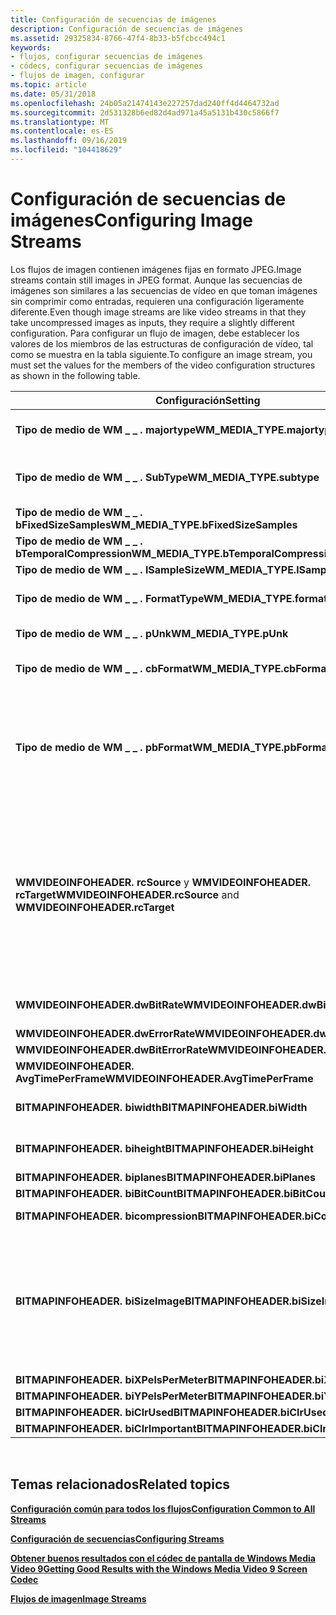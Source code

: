 ```yaml
---
title: Configuración de secuencias de imágenes
description: Configuración de secuencias de imágenes
ms.assetid: 29325834-8766-47f4-8b33-b5fcbcc494c1
keywords:
- flujos, configurar secuencias de imágenes
- códecs, configurar secuencias de imágenes
- flujos de imagen, configurar
ms.topic: article
ms.date: 05/31/2018
ms.openlocfilehash: 24b05a21474143e227257dad240ff4d4464732ad
ms.sourcegitcommit: 2d531328b6ed82d4ad971a45a5131b430c5866f7
ms.translationtype: MT
ms.contentlocale: es-ES
ms.lasthandoff: 09/16/2019
ms.locfileid: "104418629"
---
```

# <a name="configuring-image-streams"></a><span data-ttu-id="aaf8d-106">Configuración de secuencias de imágenes</span><span class="sxs-lookup"><span data-stu-id="aaf8d-106">Configuring Image Streams</span></span>

<span data-ttu-id="aaf8d-107">Los flujos de imagen contienen imágenes fijas en formato JPEG.</span><span class="sxs-lookup"><span data-stu-id="aaf8d-107">Image streams contain still images in JPEG format.</span></span> <span data-ttu-id="aaf8d-108">Aunque las secuencias de imágenes son similares a las secuencias de vídeo en que toman imágenes sin comprimir como entradas, requieren una configuración ligeramente diferente.</span><span class="sxs-lookup"><span data-stu-id="aaf8d-108">Even though image streams are like video streams in that they take uncompressed images as inputs, they require a slightly different configuration.</span></span> <span data-ttu-id="aaf8d-109">Para configurar un flujo de imagen, debe establecer los valores de los miembros de las estructuras de configuración de vídeo, tal como se muestra en la tabla siguiente.</span><span class="sxs-lookup"><span data-stu-id="aaf8d-109">To configure an image stream, you must set the values for the members of the video configuration structures as shown in the following table.</span></span>



| <span data-ttu-id="aaf8d-110">Configuración</span><span class="sxs-lookup"><span data-stu-id="aaf8d-110">Setting</span></span>                                                           | <span data-ttu-id="aaf8d-111">Descripción</span><span class="sxs-lookup"><span data-stu-id="aaf8d-111">Description</span></span>                                                                                                                                                                      |
|-------------------------------------------------------------------|----------------------------------------------------------------------------------------------------------------------------------------------------------------------------------|
| <span data-ttu-id="aaf8d-112">**Tipo de medio de WM \_ \_ . majortype**</span><span class="sxs-lookup"><span data-stu-id="aaf8d-112">**WM\_MEDIA\_TYPE.majortype**</span></span>                                     | <span data-ttu-id="aaf8d-113">Establezca en \_ imagen WMMEDIATYPE.</span><span class="sxs-lookup"><span data-stu-id="aaf8d-113">Set to WMMEDIATYPE\_Image.</span></span>                                                                                                                                                       |
| <span data-ttu-id="aaf8d-114">**Tipo de medio de WM \_ \_ . SubType**</span><span class="sxs-lookup"><span data-stu-id="aaf8d-114">**WM\_MEDIA\_TYPE.subtype**</span></span>                                       | <span data-ttu-id="aaf8d-115">Establézcalo en WMMEDIASUBTYPE \_ RGB24.</span><span class="sxs-lookup"><span data-stu-id="aaf8d-115">Set to WMMEDIASUBTYPE\_RGB24.</span></span>                                                                                                                                                    |
| <span data-ttu-id="aaf8d-116">**Tipo de medio de WM \_ \_ . bFixedSizeSamples**</span><span class="sxs-lookup"><span data-stu-id="aaf8d-116">**WM\_MEDIA\_TYPE.bFixedSizeSamples**</span></span>                             | <span data-ttu-id="aaf8d-117">Establézcalo en **false**.</span><span class="sxs-lookup"><span data-stu-id="aaf8d-117">Set to **FALSE**.</span></span>                                                                                                                                                                |
| <span data-ttu-id="aaf8d-118">**Tipo de medio de WM \_ \_ . bTemporalCompression**</span><span class="sxs-lookup"><span data-stu-id="aaf8d-118">**WM\_MEDIA\_TYPE.bTemporalCompression**</span></span>                          | <span data-ttu-id="aaf8d-119">Establézcalo en **false**.</span><span class="sxs-lookup"><span data-stu-id="aaf8d-119">Set to **FALSE**.</span></span>                                                                                                                                                                |
| <span data-ttu-id="aaf8d-120">**Tipo de medio de WM \_ \_ . lSampleSize**</span><span class="sxs-lookup"><span data-stu-id="aaf8d-120">**WM\_MEDIA\_TYPE.lSampleSize**</span></span>                                   | <span data-ttu-id="aaf8d-121">Establecer en 0.</span><span class="sxs-lookup"><span data-stu-id="aaf8d-121">Set to 0.</span></span>                                                                                                                                                                        |
| <span data-ttu-id="aaf8d-122">**Tipo de medio de WM \_ \_ . FormatType**</span><span class="sxs-lookup"><span data-stu-id="aaf8d-122">**WM\_MEDIA\_TYPE.formattype**</span></span>                                    | <span data-ttu-id="aaf8d-123">Establezca en WMFORMAT \_ videoinfo.</span><span class="sxs-lookup"><span data-stu-id="aaf8d-123">Set to WMFORMAT\_VideoInfo.</span></span>                                                                                                                                                      |
| <span data-ttu-id="aaf8d-124">**Tipo de medio de WM \_ \_ . pUnk**</span><span class="sxs-lookup"><span data-stu-id="aaf8d-124">**WM\_MEDIA\_TYPE.pUnk**</span></span>                                          | <span data-ttu-id="aaf8d-125">Se establece en **null**.</span><span class="sxs-lookup"><span data-stu-id="aaf8d-125">Set to **NULL**.</span></span>                                                                                                                                                                 |
| <span data-ttu-id="aaf8d-126">**Tipo de medio de WM \_ \_ . cbFormat**</span><span class="sxs-lookup"><span data-stu-id="aaf8d-126">**WM\_MEDIA\_TYPE.cbFormat**</span></span>                                      | <span data-ttu-id="aaf8d-127">Establézcalo en `sizeof(WMVIDEOINFOHEADER)`.</span><span class="sxs-lookup"><span data-stu-id="aaf8d-127">Set to `sizeof(WMVIDEOINFOHEADER)`.</span></span>                                                                                                                                              |
| <span data-ttu-id="aaf8d-128">**Tipo de medio de WM \_ \_ . pbFormat**</span><span class="sxs-lookup"><span data-stu-id="aaf8d-128">**WM\_MEDIA\_TYPE.pbFormat**</span></span>                                      | <span data-ttu-id="aaf8d-129">Establezca en la dirección de una estructura **WMVIDEOINFOHEADER** configurada correctamente.</span><span class="sxs-lookup"><span data-stu-id="aaf8d-129">Set to the address of a properly configured **WMVIDEOINFOHEADER** structure.</span></span>                                                                                                     |
| <span data-ttu-id="aaf8d-130">**WMVIDEOINFOHEADER. rcSource** y **WMVIDEOINFOHEADER. rcTarget**</span><span class="sxs-lookup"><span data-stu-id="aaf8d-130">**WMVIDEOINFOHEADER.rcSource** and **WMVIDEOINFOHEADER.rcTarget**</span></span> | <span data-ttu-id="aaf8d-131">Establezca ambos rectángulos para que las esquinas superior izquierda sean coordenadas (0,0) y las esquinas inferiores derecha sean coordenadas (x, y) donde x es el ancho de la imagen e y es el alto de la imagen.</span><span class="sxs-lookup"><span data-stu-id="aaf8d-131">Set both rectangles so that the top left corners are coordinates (0, 0) and the bottom right corners are coordinates(x, y) where x is the image width and y is the image height.</span></span> |
| <span data-ttu-id="aaf8d-132">**WMVIDEOINFOHEADER.dwBitRate**</span><span class="sxs-lookup"><span data-stu-id="aaf8d-132">**WMVIDEOINFOHEADER.dwBitRate**</span></span>                                   | <span data-ttu-id="aaf8d-133">Se establece en la velocidad de bits de la secuencia.</span><span class="sxs-lookup"><span data-stu-id="aaf8d-133">Set to the bit rate of the stream.</span></span>                                                                                                                                               |
| <span data-ttu-id="aaf8d-134">**WMVIDEOINFOHEADER.dwErrorRate**</span><span class="sxs-lookup"><span data-stu-id="aaf8d-134">**WMVIDEOINFOHEADER.dwErrorRate**</span></span>                                 | <span data-ttu-id="aaf8d-135">Establecer en 0.</span><span class="sxs-lookup"><span data-stu-id="aaf8d-135">Set to 0.</span></span>                                                                                                                                                                        |
| <span data-ttu-id="aaf8d-136">**WMVIDEOINFOHEADER.dwBitErrorRate**</span><span class="sxs-lookup"><span data-stu-id="aaf8d-136">**WMVIDEOINFOHEADER.dwBitErrorRate**</span></span>                              | <span data-ttu-id="aaf8d-137">Establecer en 0.</span><span class="sxs-lookup"><span data-stu-id="aaf8d-137">Set to 0.</span></span>                                                                                                                                                                        |
| <span data-ttu-id="aaf8d-138">**WMVIDEOINFOHEADER. AvgTimePerFrame**</span><span class="sxs-lookup"><span data-stu-id="aaf8d-138">**WMVIDEOINFOHEADER.AvgTimePerFrame**</span></span>                             | <span data-ttu-id="aaf8d-139">Establecer en 0.</span><span class="sxs-lookup"><span data-stu-id="aaf8d-139">Set to 0.</span></span>                                                                                                                                                                        |
| <span data-ttu-id="aaf8d-140">**BITMAPINFOHEADER. biwidth**</span><span class="sxs-lookup"><span data-stu-id="aaf8d-140">**BITMAPINFOHEADER.biWidth**</span></span>                                      | <span data-ttu-id="aaf8d-141">Se establece en el ancho de la imagen.</span><span class="sxs-lookup"><span data-stu-id="aaf8d-141">Set to the width of the image.</span></span>                                                                                                                                                   |
| <span data-ttu-id="aaf8d-142">**BITMAPINFOHEADER. biheight**</span><span class="sxs-lookup"><span data-stu-id="aaf8d-142">**BITMAPINFOHEADER.biHeight**</span></span>                                     | <span data-ttu-id="aaf8d-143">Se establece en el alto de la imagen.</span><span class="sxs-lookup"><span data-stu-id="aaf8d-143">Set to the height of the image.</span></span>                                                                                                                                                  |
| <span data-ttu-id="aaf8d-144">**BITMAPINFOHEADER. biplanes**</span><span class="sxs-lookup"><span data-stu-id="aaf8d-144">**BITMAPINFOHEADER.biPlanes**</span></span>                                     | <span data-ttu-id="aaf8d-145">establézcalo en 1.</span><span class="sxs-lookup"><span data-stu-id="aaf8d-145">Set to 1.</span></span>                                                                                                                                                                        |
| <span data-ttu-id="aaf8d-146">**BITMAPINFOHEADER. biBitCount**</span><span class="sxs-lookup"><span data-stu-id="aaf8d-146">**BITMAPINFOHEADER.biBitCount**</span></span>                                   | <span data-ttu-id="aaf8d-147">Establezca en 24.</span><span class="sxs-lookup"><span data-stu-id="aaf8d-147">Set to 24.</span></span>                                                                                                                                                                       |
| <span data-ttu-id="aaf8d-148">**BITMAPINFOHEADER. bicompression**</span><span class="sxs-lookup"><span data-stu-id="aaf8d-148">**BITMAPINFOHEADER.biCompression**</span></span>                                | <span data-ttu-id="aaf8d-149">Establézcalo en BI \_ RGB.</span><span class="sxs-lookup"><span data-stu-id="aaf8d-149">Set to BI\_RGB.</span></span>                                                                                                                                                                  |
| <span data-ttu-id="aaf8d-150">**BITMAPINFOHEADER. biSizeImage**</span><span class="sxs-lookup"><span data-stu-id="aaf8d-150">**BITMAPINFOHEADER.biSizeImage**</span></span>                                  | <span data-ttu-id="aaf8d-151">Se establece en (((x \* y \* c)/8), donde x es el ancho de la imagen, y es el alto de la imagen y c es la profundidad de color de la imagen (en este caso, siempre es 24).</span><span class="sxs-lookup"><span data-stu-id="aaf8d-151">Set to ((x \* y \* c) / 8), where x is the width of the image, y is the height of the image, and c is the color depth of the image (in this case always 24).</span></span>                     |
| <span data-ttu-id="aaf8d-152">**BITMAPINFOHEADER. biXPelsPerMeter**</span><span class="sxs-lookup"><span data-stu-id="aaf8d-152">**BITMAPINFOHEADER.biXPelsPerMeter**</span></span>                              | <span data-ttu-id="aaf8d-153">Establecer en 0.</span><span class="sxs-lookup"><span data-stu-id="aaf8d-153">Set to 0.</span></span>                                                                                                                                                                        |
| <span data-ttu-id="aaf8d-154">**BITMAPINFOHEADER. biYPelsPerMeter**</span><span class="sxs-lookup"><span data-stu-id="aaf8d-154">**BITMAPINFOHEADER.biYPelsPerMeter**</span></span>                              | <span data-ttu-id="aaf8d-155">Establecer en 0.</span><span class="sxs-lookup"><span data-stu-id="aaf8d-155">Set to 0.</span></span>                                                                                                                                                                        |
| <span data-ttu-id="aaf8d-156">**BITMAPINFOHEADER. biClrUsed**</span><span class="sxs-lookup"><span data-stu-id="aaf8d-156">**BITMAPINFOHEADER.biClrUsed**</span></span>                                    | <span data-ttu-id="aaf8d-157">Establecer en 0.</span><span class="sxs-lookup"><span data-stu-id="aaf8d-157">Set to 0.</span></span>                                                                                                                                                                        |
| <span data-ttu-id="aaf8d-158">**BITMAPINFOHEADER. biClrImportant**</span><span class="sxs-lookup"><span data-stu-id="aaf8d-158">**BITMAPINFOHEADER.biClrImportant**</span></span>                               | <span data-ttu-id="aaf8d-159">Establecer en 0.</span><span class="sxs-lookup"><span data-stu-id="aaf8d-159">Set to 0.</span></span>                                                                                                                                                                        |



 

## <a name="related-topics"></a><span data-ttu-id="aaf8d-160">Temas relacionados</span><span class="sxs-lookup"><span data-stu-id="aaf8d-160">Related topics</span></span>

<dl> <dt>

[<span data-ttu-id="aaf8d-161">**Configuración común para todos los flujos**</span><span class="sxs-lookup"><span data-stu-id="aaf8d-161">**Configuration Common to All Streams**</span></span>](configuration-common-to-all-streams.md)
</dt> <dt>

[<span data-ttu-id="aaf8d-162">**Configuración de secuencias**</span><span class="sxs-lookup"><span data-stu-id="aaf8d-162">**Configuring Streams**</span></span>](configuring-streams.md)
</dt> <dt>

[<span data-ttu-id="aaf8d-163">**Obtener buenos resultados con el códec de pantalla de Windows Media Video 9**</span><span class="sxs-lookup"><span data-stu-id="aaf8d-163">**Getting Good Results with the Windows Media Video 9 Screen Codec**</span></span>](getting-good-results-with-the-windows-media-video-9-screen-codec.md)
</dt> <dt>

[<span data-ttu-id="aaf8d-164">**Flujos de imagen**</span><span class="sxs-lookup"><span data-stu-id="aaf8d-164">**Image Streams**</span></span>](image-streams.md)
</dt> </dl>

 

 




